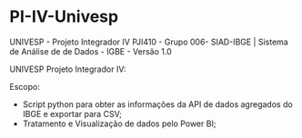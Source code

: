 # PI-IV-Univesp
UNIVESP - Projeto Integrador IV PJI410 - Grupo 006-  SIAD-IBGE | Sistema de Análise de de Dados - IGBE - Versão 1.0

UNIVESP
Projeto Integrador IV:

Escopo:
- Script python para obter as informações da API de dados agregados do IBGE e exportar para CSV;
- Tratamento e Visualização de dados pelo Power BI;
